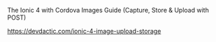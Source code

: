 
The Ionic 4 with Cordova Images Guide (Capture, Store & Upload with POST)

https://devdactic.com/ionic-4-image-upload-storage
